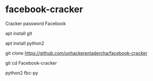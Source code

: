 # facebook-cracker

Cracker password Facebook 

apt install git

apt install python2

git clone https://github.com/unhackerenladercha/facebook-cracker

git cd Facebook-cracker

python2 fbc-py
